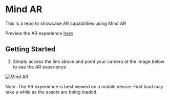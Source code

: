 # Mind AR

This is a repo to showcase AR capabilities using Mind AR

Preview the AR experience [here](https://mind-ar-seven.vercel.app/)

## Getting Started

1. Simply access the link above and point your camera at the image below to see the AR experience

![Mind AR](https://ea3933282ed8bccafbf8a4d8b7e2c4d8.ipfscdn.io/ipfs/bafybeiecr6a6mso7yoyof33wf3bhr45logwdh2n5hfeczzj5ifew2plybm/)

Note: The AR experience is best viewed on a mobile device. First load may take a while as the assets are being loaded.
